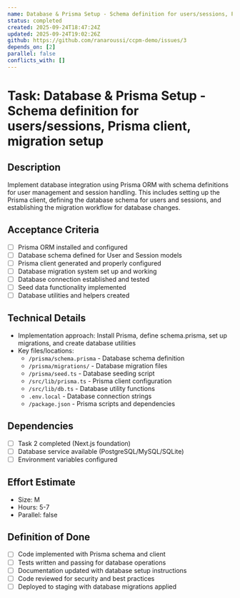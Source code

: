```yaml
---
name: Database & Prisma Setup - Schema definition for users/sessions, Prisma client, migration setup
status: completed
created: 2025-09-24T18:47:24Z
updated: 2025-09-24T19:02:26Z
github: https://github.com/ranaroussi/ccpm-demo/issues/3
depends_on: [2]
parallel: false
conflicts_with: []
---
```


# Task: Database & Prisma Setup - Schema definition for users/sessions, Prisma client, migration setup

## Description

Implement database integration using Prisma ORM with schema definitions for user management and session handling. This includes setting up the Prisma client, defining the database schema for users and sessions, and establishing the migration workflow for database changes.

## Acceptance Criteria

- [ ] Prisma ORM installed and configured
- [ ] Database schema defined for User and Session models
- [ ] Prisma client generated and properly configured
- [ ] Database migration system set up and working
- [ ] Database connection established and tested
- [ ] Seed data functionality implemented
- [ ] Database utilities and helpers created

## Technical Details

- Implementation approach: Install Prisma, define schema.prisma, set up migrations, and create database utilities
- Key files/locations:
  - `/prisma/schema.prisma` - Database schema definition
  - `/prisma/migrations/` - Database migration files
  - `/prisma/seed.ts` - Database seeding script
  - `/src/lib/prisma.ts` - Prisma client configuration
  - `/src/lib/db.ts` - Database utility functions
  - `.env.local` - Database connection strings
  - `/package.json` - Prisma scripts and dependencies

## Dependencies

- [ ] Task 2 completed (Next.js foundation)
- [ ] Database service available (PostgreSQL/MySQL/SQLite)
- [ ] Environment variables configured

## Effort Estimate

- Size: M
- Hours: 5-7
- Parallel: false

## Definition of Done

- [ ] Code implemented with Prisma schema and client
- [ ] Tests written and passing for database operations
- [ ] Documentation updated with database setup instructions
- [ ] Code reviewed for security and best practices
- [ ] Deployed to staging with database migrations applied
